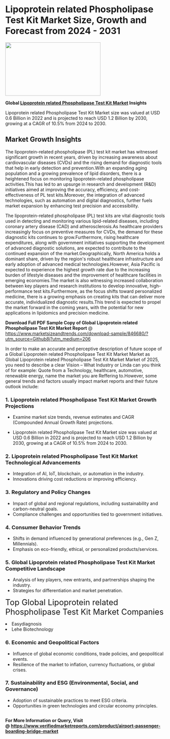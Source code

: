 <H1>Lipoprotein related Phospholipase Test Kit Market Size, Growth and Forecast from 2024 - 2031</H1><img class="aligncenter size-medium wp-image-584254" src="https://thirdeyenews.in/wp-content/uploads/2024/09/Global-Market-Research-300x168.jpeg" alt="" width="300" height="168" /><p><strong>Global&nbsp;<a href="https://www.marketsizeandtrends.com/download-sample/846680/?utm_source=Github8j?utm_medium=206">Lipoprotein related Phospholipase Test Kit Market</a> Insights</strong></p><p>Lipoprotein related Phospholipase Test Kit Market size was valued at USD 0.6 Billion in 2022 and is projected to reach USD 1.2 Billion by 2030, growing at a CAGR of 10.5% from 2024 to 2030.</p><p><h2>Market Growth Insights</h2> <p>The lipoprotein-related phospholipase (PL) test kit market has witnessed significant growth in recent years, driven by increasing awareness about cardiovascular diseases (CVDs) and the rising demand for diagnostic tools that help in early detection and prevention.With an expanding aging population and a growing prevalence of lipid disorders, there is a heightened focus on monitoring lipoprotein-related phospholipase activities.This has led to an upsurge in research and development (R&D) initiatives aimed at improving the accuracy, efficiency, and cost-effectiveness of PL test kits.Moreover, the integration of advanced technologies, such as automation and digital diagnostics, further fuels market expansion by enhancing test precision and accessibility.</p> <p>The lipoprotein-related phospholipase (PL) test kits are vital diagnostic tools used in detecting and monitoring various lipid-related diseases, including coronary artery disease (CAD) and atherosclerosis.As healthcare providers increasingly focus on preventive measures for CVDs, the demand for these diagnostic kits continues to grow.Furthermore, rising healthcare expenditures, along with government initiatives supporting the development of advanced diagnostic solutions, are expected to contribute to the continued expansion of the market.Geographically, North America holds a dominant share, driven by the region's robust healthcare infrastructure and early adoption of advanced medical technologies.However, Asia Pacific is expected to experience the highest growth rate due to the increasing burden of lifestyle diseases and the improvement of healthcare facilities in emerging economies.The market is also witnessing increased collaboration between key players and research institutions to develop innovative, high-performance test kits.Furthermore, as the focus shifts toward personalized medicine, there is a growing emphasis on creating kits that can deliver more accurate, individualized diagnostic results.This trend is expected to propel the market forward in the coming years, with the potential for new applications in lipidomics and precision medicine.</p><p><span class=""><strong>Download Full PDF Sample Copy of Global Lipoprotein related Phospholipase Test Kit Market Report</strong> @ <a href="https://www.marketsizeandtrends.com/download-sample/846680/?utm_source=Github8j?utm_medium=206" target="_blank">https://www.marketsizeandtrends.com/download-sample/846680/?utm_source=Github8j?utm_medium=206</a></span></p><p>In order to make an accurate and perceptive description of future scope of a Global&nbsp;Lipoprotein related Phospholipase Test Kit Market Market as Global&nbsp;Lipoprotein related Phospholipase Test Kit Market Market of 2025, you need to describe a clear Vision &ndash; What Industry or Linda can you think of for example: Quote from a Technology, healthcare, automotive, renewable energy, name the market you are Reffering to.However, some general trends and factors usually impact market reports and their future outlook include:</p><h3>1.&nbsp;<strong>Lipoprotein related Phospholipase Test Kit Market Growth Projections</strong></h3><ul><li>Examine market size trends, revenue estimates and CAGR (Compounded Annual Growth Rate) projections.</li><li><p>Lipoprotein related Phospholipase Test Kit Market size was valued at USD 0.6 Billion in 2022 and is projected to reach USD 1.2 Billion by 2030, growing at a CAGR of 10.5% from 2024 to 2030.</p></li></ul><h3>2.&nbsp;<strong>Lipoprotein related Phospholipase Test Kit Market Technological Advancements</strong></h3><ul><li>Integration of AI, IoT, blockchain, or automation in the industry.</li><li>Innovations driving cost reductions or improving efficiency.</li></ul><h3>3.&nbsp;<strong>Regulatory and Policy Changes</strong></h3><ul><li>Impact of global and regional regulations, including sustainability and carbon-neutral goals.</li><li>Compliance challenges and opportunities tied to government initiatives.</li></ul><h3>4.&nbsp;<strong>Consumer Behavior Trends</strong></h3><ul><li>Shifts in demand influenced by generational preferences (e.g., Gen Z, Millennials).</li><li>Emphasis on eco-friendly, ethical, or personalized products/services.</li></ul><h3>5.&nbsp;<strong>Global Lipoprotein related Phospholipase Test Kit Market Competitive Landscape</strong></h3><ul><li>Analysis of key players, new entrants, and partnerships shaping the industry.</li><li>Strategies for differentiation and market penetration.</li></ul><p data-pm-slice="1 1 []"><span style="color: inherit; font-family: inherit; font-size: 25px;">Top Global Lipoprotein related Phospholipase Test Kit Market Companies</span></p><div class="" data-test-id=""><p><li>Easydiagnosis</li><li> Lehe Biotechnology</li></p></div><h3>6.&nbsp;<strong>Economic and Geopolitical Factors</strong></h3><ul><li>Influence of global economic conditions, trade policies, and geopolitical events.</li><li>Resilience of the market to inflation, currency fluctuations, or global crises.</li></ul><h3>7.&nbsp;<strong>Sustainability and ESG (Environmental, Social, and Governance)</strong></h3><ul><li>Adoption of sustainable practices to meet ESG criteria.</li><li>Opportunities in green technologies and circular economy principles.</li></ul><h2><strong style="font-size: 14px;">For More Information or Query, Visit @&nbsp;</strong><a style="background-color: #ffffff; font-size: 14px;" href="https://www.marketsizeandtrends.com/report/lipoprotein-related-phospholipase-test-kit-market/" target="_blank">https://www.verifiedmarketreports.com/product/airport-passenger-boarding-bridge-market</a></h2>